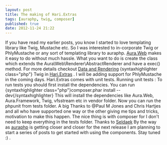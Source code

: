```yaml
---
layout: post
title: The making of Hari.Extras
tags: [auraphp, twig, composer]
published: true
date: 2012-11-24 21:22
---
```

If you have read my earlier posts, you know I started to love templating library like Twig, Mustache etc. So I was interested to in-corporate Twig or PhlyMustache or any sort of templating library to auraphp. [Aura.Web](https://github.com/auraphp/Aura.Web/tree/develop) makes it easy to do without much hassle. What you want to do is create the class which extends the Aura\\Web\\Renderer\\AbstractRenderer and have a exec() method. For more details checkout [Data and Rendering](https://github.com/auraphp/Aura.Web/tree/develop#data-and-rendering) {syntaxhighlighter class="php"} Twig in [Hari.Extras](http://github.com/harikt/Hari.Extras) . I will be adding support for PhlyMustache in the coming days. Hari.Extras comes with unit tests. Running unit tests : To run tests you should first install the dependencies. You can run {syntaxhighlighter class="php"}composer.phar install --dev{/syntaxhighlighter} This will install the dependencies like Aura.Web, Aura.Framework, Twig, vfsstream etc in vendor folder. Now you can run the phpunit from tests folder. A big Thanks to @Paul M Jones and Chris Hartjes and all who have supported one way or the other giving me tips and tricks, motivation to make this happen. The nice thing is with composer for I don't need to keep everything in the tests folder. Thanks to [Seldaek](https://github.com/Seldaek) By the way as [auraphp](https://github.com/auraphp) is getting closer and closer for the next release I am planning to start a series of posts to get started with using the components. Stay tuned :) .  
